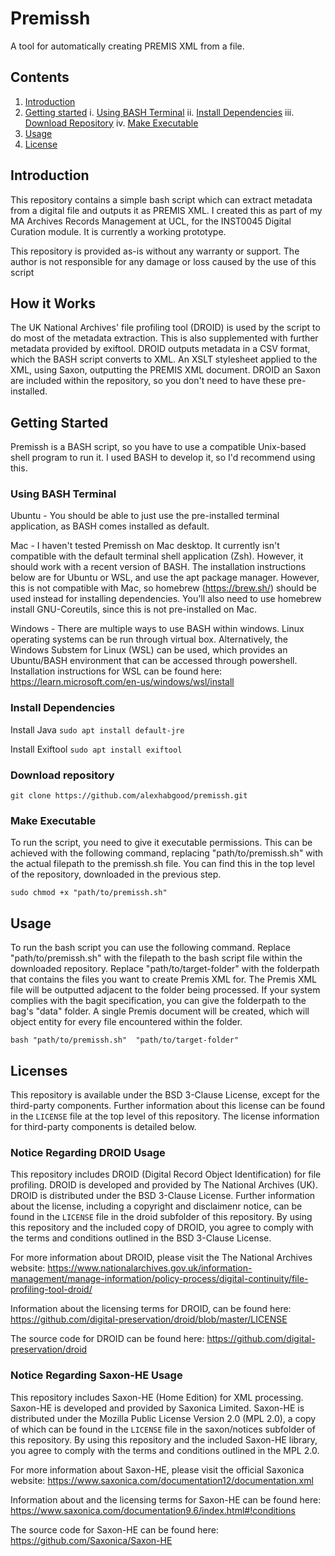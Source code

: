 # Premissh
A tool for automatically creating PREMIS XML from a file.

## Contents

1. [Introduction](##-Introduction)
2. [Getting started](##-Getting-Started)
i. [Using BASH Terminal](###-Using-BASH-Terminal)
ii. [Install Dependencies](###-Install-Dependencies)
iii. [Download Repository](###-Download-Repository)
iv. [Make Executable](###-Make-Executable)
3. [Usage](#-Usage)
4. [License](###-License)


## Introduction

This repository contains a simple bash script which can extract metadata from a digital file and outputs it as PREMIS XML. I created this as part of my MA Archives Records Management at UCL, for the INST0045 Digital Curation module. It is currently a working prototype.

This repository is provided as-is without any warranty or support. The author is not responsible for any damage or loss caused by the use of this script 


## How it Works
The UK National Archives' file profiling tool (DROID) is used by the script to do most of the metadata extraction. This is also supplemented with further metadata provided by exiftool. DROID outputs metadata in a CSV format, which the BASH script converts to XML. An XSLT stylesheet applied to the XML, using Saxon, outputting the PREMIS XML document. DROID an Saxon are included within the repository, so you don't need to have these pre-installed.


## Getting Started
Premissh is a BASH script, so you have to use a compatible Unix-based shell program to run it. I used BASH to develop it, so I'd recommend using this.


### Using BASH Terminal

Ubuntu - You should be able to just use the pre-installed terminal application, as BASH comes installed as default.

Mac - I haven't tested Premissh on Mac desktop. It currently isn't compatible with the default terminal shell application (Zsh). However, it should work with a recent version of BASH. The installation instructions below are for Ubuntu or WSL, and use the apt package manager. However, this is not compatible with Mac, so homebrew (https://brew.sh/) should be used instead for installing dependencies. You'll also need to use homebrew install GNU-Coreutils, since this is not pre-installed on Mac. 

Windows - There are multiple ways to use BASH within windows. Linux operating systems can be run through virtual box. Alternatively, the Windows Substem for Linux (WSL) can be used, which provides an Ubuntu/BASH environment that can be accessed through powershell. Installation instructions for WSL can be found here: https://learn.microsoft.com/en-us/windows/wsl/install


### Install Dependencies

Install Java
`sudo apt install default-jre`


Install Exiftool
`sudo apt install exiftool`


### Download repository
`git clone https://github.com/alexhabgood/premissh.git`


### Make Executable

To run the script, you need to give it executable permissions. This can be achieved with the following command, replacing "path/to/premissh.sh" with the actual filepath to the premissh.sh file. You can find this in the top level of the repository, downloaded in the previous step.

`sudo chmod +x "path/to/premissh.sh"`


## Usage 

To run the bash script you can use the following command. Replace "path/to/premissh.sh" with the filepath to the bash script file within the downloaded repository. Replace "path/to/target-folder" with the folderpath that contains the files you want to create Premis XML for. The Premis XML file will be outputted adjacent to the folder being processed. If your system complies with the bagit specification, you can give the folderpath to the bag's "data" folder. A single Premis document will be created, which will object entity for every file encountered within the folder.

`bash "path/to/premissh.sh"  "path/to/target-folder"`


## Licenses

This repository is available under the BSD 3-Clause License, except for the third-party components. Further information about this license can be found in the `LICENSE` file at the top level of this repository. The license information for third-party components is detailed below.


### Notice Regarding DROID Usage

This repository includes DROID (Digital Record Object Identification) for file profiling. DROID is developed and provided by The National Archives (UK). DROID is distributed under the BSD 3-Clause License. Further information about the license, including a copyright and disclaimenr notice, can be found in the `LICENSE` file in the droid subfolder of this repository. By using this repository and the included copy of DROID, you agree to comply with the terms and conditions outlined in the BSD 3-Clause License.

For more information about DROID, please visit the The National Archives website: 
https://www.nationalarchives.gov.uk/information-management/manage-information/policy-process/digital-continuity/file-profiling-tool-droid/

Information about the licensing terms for DROID, can be found here:
https://github.com/digital-preservation/droid/blob/master/LICENSE

The source code for DROID can be found here: 
https://github.com/digital-preservation/droid



### Notice Regarding Saxon-HE Usage

This repository includes Saxon-HE (Home Edition) for XML processing. Saxon-HE is developed and provided by Saxonica Limited. Saxon-HE is distributed under the Mozilla Public License Version 2.0 (MPL 2.0), a copy of which can be found in the `LICENSE` file in the saxon/notices subfolder of this repository. By using this repository and the included Saxon-HE library, you agree to comply with the terms and conditions outlined in the MPL 2.0.

For more information about Saxon-HE, please visit the official Saxonica website: 
https://www.saxonica.com/documentation12/documentation.xml

Information about and the licensing terms for Saxon-HE can be found here:
https://www.saxonica.com/documentation9.6/index.html#!conditions

The source code for Saxon-HE can be found here: 
https://github.com/Saxonica/Saxon-HE

